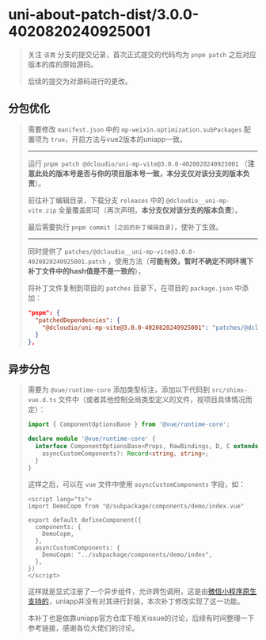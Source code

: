 # uni-about-patch-dist/3.0.0-4020820240925001

> 关注 `该类` 分支的提交记录，首次正式提交的代码均为  `pnpm patch` 之后对应版本的库的原始源码。
>
> 后续的提交为对源码进行的更改。

## 分包优化

> 需要修改 `manifest.json` 中的 `mp-weixin.optimization.subPackages` 配置项为 `true`，开启方法与vue2版本的uniapp一致。
>
> ---
>
> 运行 `pnpm patch @dcloudio/uni-mp-vite@3.0.0-4020820240925001` （**注意此处的版本号是否与你的项目版本号一致，本分支仅对该分支的版本负责**）。
>
> 前往补丁编辑目录，下载分支 `releases` 中的 `@dcloudio__uni-mp-vite.zip` 全量覆盖即可（再次声明，**本分支仅对该分支的版本负责**）。
>
> 最后需要执行 `pnpm commit [之前的补丁编辑目录]`，使补丁生效。
>
> ---
>
> 同时提供了 `patches/@dcloudio__uni-mp-vite@3.0.0-4020820240925001.patch` ，使用方法（**可能有效，暂时不确定不同环境下补丁文件中的hash值是不是一致的**），
>
> 将补丁文件复制到项目的 `patches` 目录下，在项目的 `package.json` 中添加：
>
> ```json
> "pnpm": {
>   "patchedDependencies": {
>     "@dcloudio/uni-mp-vite@3.0.0-4020820240925001": "patches/@dcloudio__uni-mp-vite@3.0.0-4020820240925001.patch"
>   }
> },
> ```

## 异步分包

> 需要为 `@vue/runtime-core` 添加类型标注，添加以下代码到 `src/shims-vue.d.ts` 文件中（或者其他控制全局类型定义的文件，视项目具体情况而定）：
>
> ```ts
> import { ComponentOptionsBase } from '@vue/runtime-core';
>
> declare module '@vue/runtime-core' {
>   interface ComponentOptionsBase<Props, RawBindings, D, C extends ComputedOptions, M extends MethodOptions, E extends EmitsOptions, EE extends string = string> {
>     asyncCustomComponents?: Record<string, string>;
>   }
> }
> ```
> 
> 这样之后，可以在 `vue` 文件中使用 `asyncCustomComponents` 字段，如：
> ```vue
> <script lang="ts">
> import DemoCopm from "@/subpackage/components/demo/index.vue"
> 
> export default defineComponent({
>   components: {
>     DemoCopm,
>   },
>   asyncCustomComponents: {
>     DemoCopm: "../subpackage/components/demo/index",
>   },
> })
> </script>
> ```
> 
> 这样就是显式注册了一个异步组件，允许跨包调用，这是由[微信小程序原生支持的](https://developers.weixin.qq.com/miniprogram/dev/framework/subpackages/async.html)，uniapp并没有对其进行封装，本次补丁修改实现了这一功能。
> 
> 本补丁也是依靠uniapp官方仓库下相关issue的讨论，后续有时间整理一下参考链接，感谢各位大佬们的讨论。
> 
